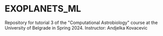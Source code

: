 # EXOPLANETS_ML
Repository for tutorial 3 of the "Computational Astrobiology" course at the University of Belgrade in Spring 2024. Instructor: Andjelka Kovacevic
